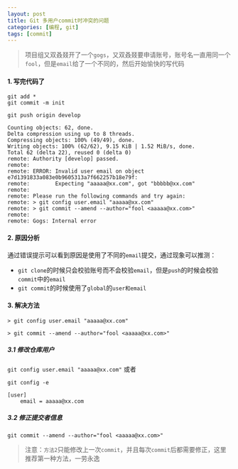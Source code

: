 ```yaml
---
layout: post
title: Git 多用户commit时冲突的问题
categories: [编程, git]
tags: [commit]
---
```


> 项目组又双叒叕开了一个`gogs`，又双叒叕要申请账号，账号名一直用同一个`fool`，但是`email`给了一个不同的，然后开始愉快的写代码

#### 1. 写完代码了

```
git add *
git commit -m init

git push origin develop

Counting objects: 62, done.
Delta compression using up to 8 threads.
Compressing objects: 100% (49/49), done.
Writing objects: 100% (62/62), 9.15 KiB | 1.52 MiB/s, done.
Total 62 (delta 22), reused 0 (delta 0)
remote: Authority [develop] passed.
remote:
remote: ERROR: Invalid user email on object e7d1391833a083e0b9605313a7f662257b18e79f:
remote:        Expecting "aaaaa@xx.com", got "bbbbb@xx.com"
remote:
remote: Please run the following commands and try again:
remote: > git config user.email "aaaaa@xx.com"
remote: > git commit --amend --author="fool <aaaaa@xx.com>"
remote:
remote: Gogs: Internal error

```

#### 2. 原因分析

通过错误提示可以看到原因是使用了不同的`email`提交，通过现象可以推测：

* `git clone`的时候只会校验账号而不会校验`email`，但是`push`的时候会校验`commit`中的`email`
* `git commit`的时候使用了`global`的`user和email`

#### 3. 解决方法

```
> git config user.email "aaaaa@xx.com"

> git commit --amend --author="fool <aaaaa@xx.com>"
```

##### 3.1 修改仓库用户
`git config user.email "aaaaa@xx.com"`
或者
```
git config -e

[user]
    email = aaaaa@xx.com
```

##### 3.2 修正提交者信息

```
git commit --amend --author="fool <aaaaa@xx.com>"
```

> 注意：`方法2`只能修改上一次`commit`，并且每次`commit`后都需要修正，这里推荐第一种方法，一劳永逸